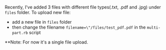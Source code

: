 Recently, I've added 3 files with different file types(.txt, .pdf and .jpg) under `files` folder.
To upload new file:
  - add a new file in `files` folder
  - then change the filename `filename=\"/files/test_pdf.pdf` in the `multi-part.rb` script
  
**Note: For now it's a single file upload.

